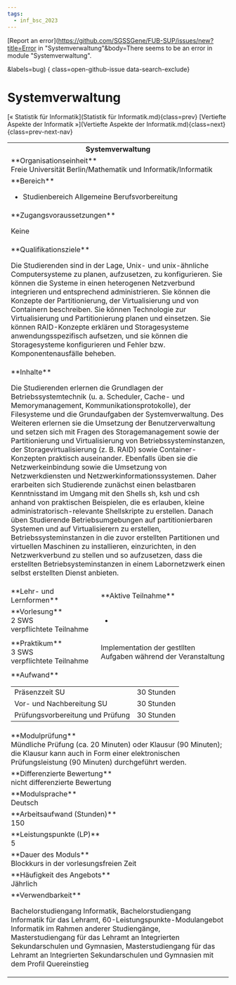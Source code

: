 ```yaml
---
tags:
  - inf_bsc_2023
---
```

[Report an error](https://github.com/SGSSGene/FUB-SUP/issues/new?title=Error in "Systemverwaltung"&body=There seems to be an error in module "Systemverwaltung".

<Describe here a slightly more detailed description of what is wrong>&labels=bug)
{ class=open-github-issue data-search-exclude}

# Systemverwaltung

[« Statistik für Informatik](Statistik für Informatik.md){class=prev}
[Vertiefte Aspekte der Informatik »](Vertiefte Aspekte der Informatik.md){class=next}
{class=prev-next-nav}

<table markdown id="moduledesc">
<tr markdown class="moduledesc_head"><th colspan="2">Systemverwaltung </th></tr>
<tr markdown><td colspan="2">**Organisationseinheit**   <br>Freie Universität Berlin/Mathematik und Informatik/Informatik</td></tr>

<tr markdown><td colspan="2">**Bereich**<br>


- Studienbereich Allgemeine Berufsvorbereitung

</td></tr>

<tr markdown><td colspan="2">**Zugangsvoraussetzungen** <br>

Keine


</td></tr>
<tr markdown><td colspan="2">**Qualifikationsziele**    <br>

Die Studierenden sind in der Lage, Unix- und unix-ähnliche Computersysteme
zu planen, aufzusetzen, zu konfigurieren. Sie können die Systeme in einen
heterogenen Netzverbund integrieren und entsprechend administrieren. Sie
können die Konzepte der Partitionierung, der Virtualisierung und von
Containern beschreiben. Sie können Technologie zur Virtualisierung und
Partitionierung planen und einsetzen. Sie können RAID-Konzepte erklären und
Storagesysteme anwendungsspezifisch aufsetzen, und sie können die
Storagesysteme konfigurieren und Fehler bzw. Komponentenausfälle beheben.


</td></tr>
<tr markdown><td colspan="2">**Inhalte**                <br>

Die Studierenden erlernen die Grundlagen der Betriebssystemtechnik (u. a.
Scheduler, Cache- und Memorymanagement, Kommunikationsprotokolle), der
Filesysteme und die Grundaufgaben der Systemverwaltung. Des Weiteren
erlernen sie die Umsetzung der Benutzerverwaltung und setzen sich mit Fragen
des Storagemanagement sowie der Partitionierung und Virtualisierung von
Betriebssysteminstanzen, der Storagevirtualisierung (z. B. RAID) sowie
Container-Konzepten praktisch auseinander. Ebenfalls üben sie die
Netzwerkeinbindung sowie die Umsetzung von Netzwerkdiensten und
Netzwerkinformationssystemen. Daher erarbeiten sich Studierende zunächst
einen belastbaren Kenntnisstand im Umgang mit den Shells sh, ksh und csh
anhand von praktischen Beispielen, die es erlauben, kleine
administratorisch-relevante Shellskripte zu erstellen. Danach üben
Studierende Betriebsumgebungen auf partitionierbaren Systemen und auf
Virtualisierern zu erstellen, Betriebssysteminstanzen in die zuvor
erstellten Partitionen und virtuellen Maschinen zu installieren,
einzurichten, in den Netzwerkverbund zu stellen und so aufzusetzen, dass die
erstellten Betriebsysteminstanzen in einem Labornetzwerk einen selbst
erstellten Dienst anbieten.


</td></tr>

<tr markdown><td>**Lehr- und Lernformen**</td><td>**Aktive Teilnahme**</td></tr>
<tr markdown><td> **Vorlesung** <br>2 SWS <br> verpflichtete Teilnahme</td><td>

-
</td></tr>
<tr markdown><td> **Praktikum** <br>3 SWS <br> verpflichtete Teilnahme</td><td>

Implementation der gestllten Aufgaben während der Veranstaltung
</td></tr>
<tr markdown><td colspan="2">**Aufwand**                <br>
<table class="aufwand_table">
<tr><td>Präsenzzeit SU</td><td>30 Stunden</td></tr>
<tr><td>Vor- und Nachbereitung SU</td><td>30 Stunden</td></tr>
<tr><td>Prüfungsvorbereitung und Prüfung</td><td>30 Stunden</td></tr>
</table>

</td></tr>
<tr markdown><td colspan="2">**Modulprüfung**             <br>Mündliche Prüfung (ca. 20 Minuten) oder Klausur (90 Minuten); die Klausur
kann auch in Form einer elektronischen Prüfungsleistung (90 Minuten)
durchgeführt werden.


</td></tr>
<tr markdown><td colspan="2">**Differenzierte Bewertung** <br>nicht differenzierte Bewertung

</td></tr>
<tr markdown><td colspan="2">**Modulsprache**             <br>Deutsch</td></tr>
<tr markdown><td colspan="2">**Arbeitsaufwand (Stunden)** <br>150</td></tr>
<tr markdown><td colspan="2">**Leistungspunkte (LP)**     <br>5</td></tr>
<tr markdown><td colspan="2">**Dauer des Moduls**         <br>Blockkurs in der vorlesungsfreien Zeit</td></tr>
<tr markdown><td colspan="2">**Häufigkeit des Angebots**  <br>Jährlich</td></tr>
<tr markdown><td colspan="2">**Verwendbarkeit**           <br>

Bachelorstudiengang Informatik, Bachelorstudiengang Informatik für das
Lehramt, 60-Leistungspunkte-Modulangebot Informatik im Rahmen anderer
Studiengänge, Masterstudiengang für das Lehramt an Integrierten
Sekundarschulen und Gymnasien, Masterstudiengang für das Lehramt an
Integrierten Sekundarschulen und Gymnasien mit dem Profil Quereinstieg


</td></tr>

</table>
